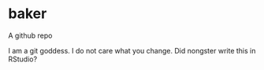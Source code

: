 # baker
A github repo

I am a git goddess. I do not care what you change.
Did nongster write this in RStudio?